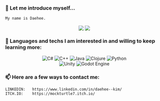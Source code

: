 <!---
dhk465/dhk465 is a ✨ special ✨ repository because its `README.md` (this file) appears on your GitHub profile.
You can click the Preview link to take a look at your changes.
--->

### 👋 Let me introduce myself...

    My name is Daehee.

<p align="center">
    <img align="center" src="https://github-readme-stats-dhk465.vercel.app/api?username=dhk465&line_height=33&theme=tokyonight" />
    <img align="center" src="https://github-readme-stats-dhk465.vercel.app/api/top-langs/?username=dhk465&langs_count=5&hide=jupyter%20notebook,html,css,vue&theme=tokyonight" />
</p>

### 🌱 Languages and techs I am interested in and willing to keep learning more:

<p align="center">
    <img alt="C#" src="https://img.shields.io/badge/c%23-%23239120.svg?style=for-the-badge&logo=c-sharp&logoColor=white"/>
    <img alt="C++" src="https://img.shields.io/badge/c++-%2300599C.svg?style=for-the-badge&logo=c%2B%2B&logoColor=white"/>
    <img alt="Java" src="https://img.shields.io/badge/java-%23ED8B00.svg?style=for-the-badge&logo=java&logoColor=white"/>
    <img alt="Clojure" src="https://img.shields.io/badge/Clojure-%23Clojure.svg?style=for-the-badge&logo=Clojure&logoColor=Clojure"/>
    <img alt="Python" src="https://img.shields.io/badge/python-%2314354C.svg?style=for-the-badge&logo=python&logoColor=white"/>
    <br>
    <img alt="Unity" src="https://img.shields.io/badge/unity-%23000000.svg?style=for-the-badge&logo=unity&logoColor=white"/>
    <img alt="Godot Engine" src="https://img.shields.io/badge/GODOT-%23FFFFFF.svg?style=for-the-badge&logo=godot-engine"/>
</p>

### 📫 Here are a few ways to contact me:

    LINKEDIN:   https://www.linkedin.com/in/daehee--kim/
    ITCH.IO:    https://mockturtle7.itch.io/
